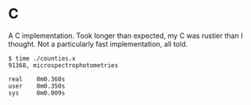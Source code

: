 # C

A C implementation. Took longer than expected, my C was rustier than I thought. Not a particularly fast implementation, all told.

```
$ time ./counties.x
91368, microspectrophotometries

real	0m0.360s
user	0m0.350s
sys  	0m0.009s
```
